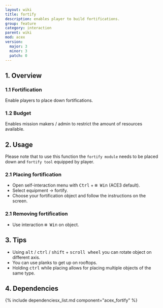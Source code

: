 ```yaml
---
layout: wiki
title: fortify
description: enables player to build fortifications.
group: feature
category: interaction
parent: wiki
mod: acex
version:
  major: 3
  minor: 3
  patch: 0
---
```


## 1. Overview

### 1.1 Fortification

Enable players to place down fortifications.

### 1.2 Budget

Enables mission makers / admin to restrict the amount of resources available.

## 2. Usage
Please note that to use this function the `fortify module` needs to be placed down and `fortify tool` equipped by player.

### 2.1 Placing fortification

- Open self-interaction menu with <kbd>Ctrl</kbd> + <kbd>⊞ Win</kbd> (ACE3 default).
- Select equipment → fortify.
- Choose your fortification object and follow the instructions on the screen.

### 2.1 Removing fortification

- Use interaction <kbd>⊞ Win</kbd> on object.

## 3. Tips

- Using <kbd>alt</kbd> / <kbd>ctrl</kbd> / <kbd>shift</kbd> + <kbd>scroll wheel</kbd> you can rotate object on different axis.
- You can use planks to get up on rooftops.
- Holding <kbd>ctrl</kbd> while placing allows for placing multiple objects of the same type.

## 4. Dependencies

{% include dependenciesx_list.md component="acex_fortify" %}
